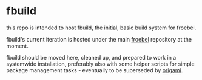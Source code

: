 # fbuild

this repo is intended to host fbuild, the initial, basic build system for froebel.

fbuild's current iteration is hosted under the main [froebel](https://github.com/froebel-sd/froebel) repository at the moment.

fbuild should be moved here, cleaned up, and prepared to work in a systemwide installation, preferably also with some
helper scripts for simple package management tasks - eventually to be superseded by [origami](https://github.com/froebel-sd/origami).
